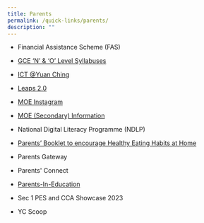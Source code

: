 ```yaml
---
title: Parents
permalink: /quick-links/parents/
description: ""
---
```

* Financial Assistance Scheme (FAS)

* [GCE ‘N’ & ‘O’ Level Syllabuses](https://www.seab.gov.sg/)

* [ICT @Yuan Ching](https://sites.google.com/view/hblyuanching/home)

* [Leaps 2.0](https://www.moe.gov.sg/education-in-sg/our-programmes/cca/leaps2-0)

* [MOE Instagram](https://www.instagram.com/parentingwith.moesg/)

* [MOE (Secondary) Information](https://www.moe.gov.sg/secondary)

* National Digital Literacy Programme (NDLP)

* [Parents’ Booklet to encourage Healthy Eating Habits at Home](/files/HPB%20HM%20Parents%20Booklet_School_Generic_30%20Mar.pdf)

* Parents Gateway

* Parents' Connect

* [Parents-In-Education](https://www.schoolbag.edu.sg/)

* Sec 1 PES and CCA Showcase 2023

* YC Scoop











